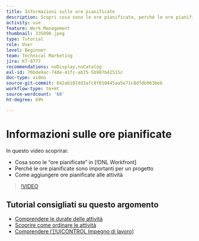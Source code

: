 ```yaml
---
title: Informazioni sulle ore pianificate
description: Scopri cosa sono le ore pianificate, perché le ore pianificate sono importanti per il tuo progetto e come aggiungere ore pianificate alle attività.
activity: use
feature: Work Management
thumbnail: 335090.jpeg
type: Tutorial
role: User
level: Beginner
team: Technical Marketing
jira: KT-8777
recommendations: noDisplay,noCatalog
exl-id: 76bde9ac-74de-41fc-ab75-5b987b42515c
doc-type: video
source-git-commit: 642a6107dd3afc8f010445aa5e71c8dfdb9636eb
workflow-type: tm+mt
source-wordcount: '68'
ht-degree: 69%

---
```


# Informazioni sulle ore pianificate

In questo video scoprirai:

* Cosa sono le “ore pianificate” in [!DNL  Workfront]
* Perché le ore pianificate sono importanti per un progetto
* Come aggiungere ore pianificate alle attività

>[!VIDEO](https://video.tv.adobe.com/v/335090/?quality=12&learn=on)


<!---
learn more urls:
Overview of task duration and duration type
Planned hours overview
--->

## Tutorial consigliati su questo argomento

* [Comprendere le durate delle attività](/help/manage-work/tasks/understand-task-durations.md)
* [Scoprire come ordinare le attività](/help/manage-work/tasks/learn-to-sequence-tasks.md)
* [Comprendere l’[!UICONTROL Impegno di lavoro]](/help/manage-work/tasks/understand-work-effort.md)

